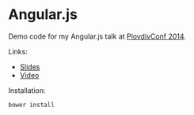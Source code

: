 Angular.js
===============

Demo code for my Angular.js talk at [PlovdivConf 2014](http://plovdivconf.com/archive/2014).

Links:

* [Slides](https://speakerdeck.com/rstankov/angular-js)
* [Video](https://www.youtube.com/watch?v=2_LiCb-9uyw)


Installation:

```
bower install
```
